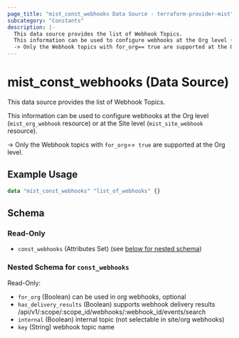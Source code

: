 ```yaml
---
page_title: "mist_const_webhooks Data Source - terraform-provider-mist"
subcategory: "Constants"
description: |-
  This data source provides the list of Webhook Topics.
  This information can be used to configure webhooks at the Org level (mist_org_webhook resource) or at the Site level (mist_site_webhook resource).
  -> Only the Webhook topics with for_org== true are supported at the Org level.
---
```


# mist_const_webhooks (Data Source)

This data source provides the list of Webhook Topics.

This information can be used to configure webhooks at the Org level (`mist_org_webhook` resource) or at the Site level (`mist_site_webhook` resource).

-> Only the Webhook topics with `for_org`==` true` are supported at the Org level.


## Example Usage

```terraform
data "mist_const_webhooks" "list_of_webhooks" {}
```

<!-- schema generated by tfplugindocs -->
## Schema

### Read-Only

- `const_webhooks` (Attributes Set) (see [below for nested schema](#nestedatt--const_webhooks))

<a id="nestedatt--const_webhooks"></a>
### Nested Schema for `const_webhooks`

Read-Only:

- `for_org` (Boolean) can be used in org webhooks, optional
- `has_delivery_results` (Boolean) supports webhook delivery results /api/v1/:scope/:scope_id/webhooks/:webhook_id/events/search
- `internal` (Boolean) internal topic (not selectable in site/org webhooks)
- `key` (String) webhook topic name